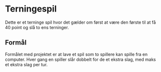 # Terningespil
Dette er et terninge spil hvor det gælder om først at være den første til at få 40 point og slå to ens terninger.

## Formål
Formålet med projektet er at lave et spil som to spillere kan spille fra en computer. Hver gang en spiller slår dobbelt for de et ekstra slag, med maks et ekstra slag per tur. 
